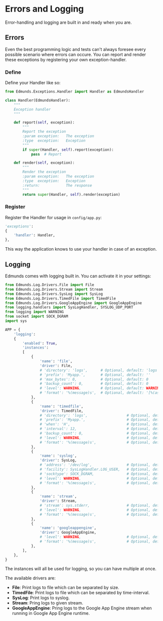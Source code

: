
# Errors and Logging

Error-handling and logging are built in and ready when you are.


## Errors

Even the best programming logic and tests can't always foresee every possible scenario where errors can occure. You can report and render these exceptions by registering your own exception-handler.


### Define

Define your Handler like so:
```python
from Edmunds.Exceptions.Handler import Handler as EdmundsHandler

class Handler(EdmundsHandler):
    """
    Exception handler
    """

    def report(self, exception):
        """
        Report the exception
        :param exception:   The exception
        :type  exception:   Exception
        """
        if super(Handler, self).report(exception):
            pass  # Report

    def render(self, exception):
        """
        Render the exception
        :param exception:   The exception
        :type  exception:   Exception
        :return:            The response
        """
        return super(Handler, self).render(exception)
```


### Register

Register the Handler for usage in `config/app.py`:
```python
'exceptions':
{
    'handler': Handler,
},
```
This way the application knows to use your handler in case of an exception.


## Logging

Edmunds comes with logging built in. You can activate it in your settings:
```python
from Edmunds.Log.Drivers.File import File
from Edmunds.Log.Drivers.Stream import Stream
from Edmunds.Log.Drivers.SysLog import SysLog
from Edmunds.Log.Drivers.TimedFile import TimedFile
from Edmunds.Log.Drivers.GoogleAppEngine import GoogleAppEngine
from logging.handlers import SysLogHandler, SYSLOG_UDP_PORT
from logging import WARNING
from socket import SOCK_DGRAM
import sys

APP = {
	'logging':
	{
		'enabled': True,
		'instances':
		[
			{
				'name': 'file',
				'driver': File,
				# 'directory': 'logs', 		# Optional, default: 'logs'
				# 'prefix': 'Myapp.', 		# Optional, default: ''
				# 'max_bytes': 0, 			# Optional, default: 0
				# 'backup_count': 0, 		# Optional, default: 0
				# 'level': WARNING, 		# Optional, default: WARNING
				# 'format': '%(message)s', 	# Optional, default: '[%(asctime)s] %(levelname)s: %(message)s [in %(pathname)s:%(lineno)d]'
			},
			{
				'name': 'timedfile',
				'driver': TimedFile,
				# 'directory': 'logs', 					# Optional, default: 'logs'
				# 'prefix': 'Myapp.', 					# Optional, default: ''
				# 'when': 'H', 							# Optional, default: 'D'
				# 'interval': 12, 						# Optional, default: 1
				# 'backup_count': 0, 					# Optional, default: 0
				# 'level': WARNING, 					# Optional, default: WARNING
				# 'format': '%(message)s', 				# Optional, default: '[%(asctime)s] %(levelname)s: %(message)s [in %(pathname)s:%(lineno)d]'
			},
			{
				'name': 'syslog',
				'driver': SysLog,
				# 'address': '/dev/log', 				# Optional, default: ('localhost', SYSLOG_UDP_PORT)
				# 'facility': SysLogHandler.LOG_USER, 	# Optional, default: SysLogHandler.LOG_USER
				# 'socktype': SOCK_DGRAM, 				# Optional, default: SOCK_DGRAM
				# 'level': WARNING, 					# Optional, default: WARNING
				# 'format': '%(message)s', 				# Optional, default: '[%(asctime)s] %(levelname)s: %(message)s [in %(pathname)s:%(lineno)d]'
			},
			{
				'name': 'stream',
				'driver': Stream,
				# 'stream': sys.stderr, 				# Optional, default: sys.stderr
				# 'level': WARNING, 					# Optional, default: WARNING
				# 'format': '%(message)s', 				# Optional, default: '[%(asctime)s] %(levelname)s: %(message)s [in %(pathname)s:%(lineno)d]'
			},
			{
				'name': 'googleappengine',
				'driver': GoogleAppEngine,
				# 'level': WARNING, 					# Optional, default: WARNING
				# 'format': '%(message)s', 				# Optional, default: '%(levelname)-8s %(asctime)s %(filename)s:%(lineno)s] %(message)s'
			},
		],
	},
}
```
The instances will all be used for logging, so you can have multiple at once.

The available drivers are:
- **File**: Print logs to file which can be separated by size.
- **TimedFile**: Print logs to file which can be separated by time-interval.
- **SysLog**: Print logs to syslog.
- **Stream**: Pring logs to given stream.
- **GoogleAppEngine**: Pring logs to the Google App Engine stream when running in Google App Engine runtime.